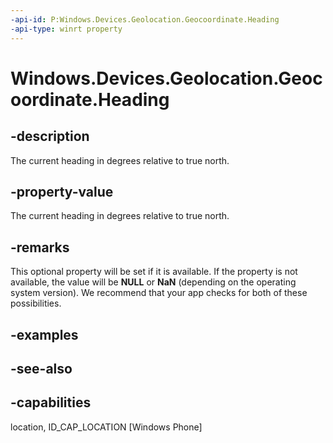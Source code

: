 ```yaml
---
-api-id: P:Windows.Devices.Geolocation.Geocoordinate.Heading
-api-type: winrt property
---
```


<!-- Property syntax
public Windows.Foundation.IReference<double> Heading { get; }
-->

# Windows.Devices.Geolocation.Geocoordinate.Heading

## -description
The current heading in degrees relative to true north.

## -property-value
The current heading in degrees relative to true north.

## -remarks
This optional property will be set if it is available. If the property is not available, the value will be **NULL** or **NaN** (depending on the operating system version). We recommend that your app checks for both of these possibilities.

## -examples

## -see-also


## -capabilities
location, ID_CAP_LOCATION [Windows Phone]